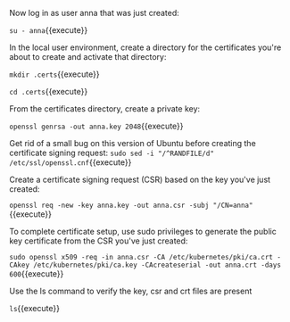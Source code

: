 Now log in as user anna that was just created:

`su - anna`{{execute}}

In the local user environment, create a directory for the certificates you're about to create and activate that directory:

`mkdir .certs`{{execute}}

`cd .certs`{{execute}}

From the certificates directory, create a private key:

`openssl genrsa -out anna.key 2048`{{execute}}

Get rid of a small bug on this version of Ubuntu before creating the certificate signing request:
`sudo sed -i "/^RANDFILE/d" /etc/ssl/openssl.cnf`{{execute}}

Create a certificate signing request (CSR) based on the key you've just created:

`openssl req -new -key anna.key -out anna.csr -subj "/CN=anna"`{{execute}}

To complete certificate setup, use sudo privileges to generate the public key certificate from the CSR you've just created:

`sudo openssl x509 -req -in anna.csr -CA /etc/kubernetes/pki/ca.crt -CAkey /etc/kubernetes/pki/ca.key -CAcreateserial -out anna.crt -days 600`{{execute}}

Use the ls command to verify the key, csr and crt files are present

`ls`{{execute}}

